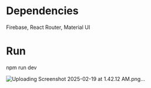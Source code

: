 
# Dependencies 
Firebase, React Router, Material UI

# Run
npm run dev

![Uploading Screenshot 2025-02-19 at 1.42.12 AM.png…]()
